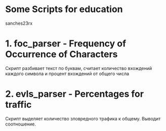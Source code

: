 Some Scripts for education
================
sanches23rx

# 1. foc_parser - Frequency of Occurrence of Characters

Скрипт разбивает текст по буквам, считает количество вхождений каждого
символа и процент вхождений от общего числа

# 2. evls_parser - Percentages for traffic

Скрипт выделяет количество зловредного трафика к общему. Выводит соотношение.
